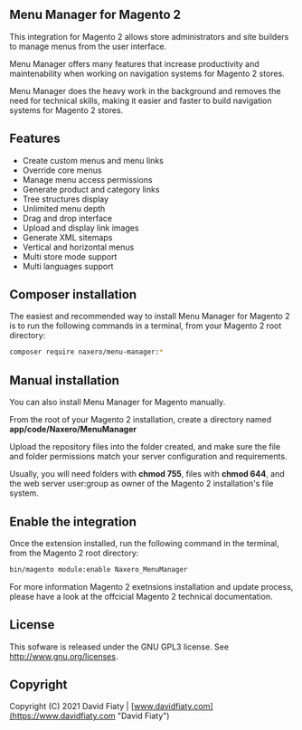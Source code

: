 ## Menu Manager for Magento 2
This integration for Magento 2 allows store administrators and site builders to manage menus from the user interface.

Menu Manager offers many features that increase productivity and maintenability when working on navigation systems for Magento 2 stores.

Menu Manager does the heavy work in the background and removes the need for technical skills, making it easier and faster to build navigation systems for Magento 2 stores.

## Features
* Create custom menus and menu links
* Override core menus
* Manage menu access permissions
* Generate product and category links
* Tree structures display
* Unlimited menu depth
* Drag and drop interface
* Upload and display link images
* Generate XML sitemaps
* Vertical and horizontal menus
* Multi store mode support
* Multi languages support

## Composer installation
The easiest and recommended way to install Menu Manager for Magento 2 is to run the following commands in a terminal, from your Magento 2 root directory:

```bash
composer require naxero/menu-manager:*
```

## Manual installation
You can also install Menu Manager for Magento manually.

From the root of your Magento 2 installation, create a directory named <strong>app/code/Naxero/MenuManager</strong>

Upload the repository files into the folder created, and make sure the file and folder permissions match your server configuration and requirements.

Usually, you will need folders with <strong>chmod 755</strong>, files with <strong>chmod 644</strong>, and the web server user:group as owner of the Magento 2 installation's file system.

## Enable the integration
Once the extension installed, run the following command in the terminal, from the Magento 2 root directory:

```bash
bin/magento module:enable Naxero_MenuManager
```

For more information Magento 2 exetnsions installation and update process, please have a look at the offcicial Magento 2 technical documentation.

## License
This sofware is released under the GNU GPL3 license. See <http://www.gnu.org/licenses>.

## Copyright
Copyright (C) 2021 David Fiaty | 
[www.davidfiaty.com](https://www.davidfiaty.com "David Fiaty")
